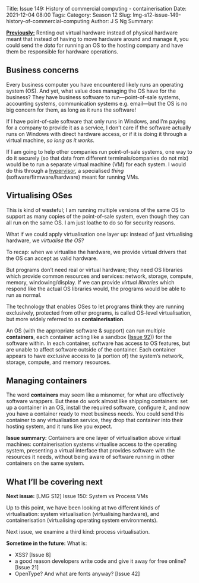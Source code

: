 Title: Issue 149: History of commercial computing - containerisation
Date: 2021-12-04 08:00
Tags: 
Category: Season 12
Slug: lmg-s12-issue-149-history-of-commercial-computing
Author: J S Ng
Summary: 

[**Previously:**](https://buttondown.email/laymansguide/archive/) Renting out virtual hardware instead of physical hardware meant that instead of having to move hardware around and manage it, you could send the *data* for running an OS to the hosting company and have them be responsible for hardware operations.

## Business concerns

Every business computer you have encountered likely runs an operating system (OS). And yet, what value does managing the OS have for the business? They have business software to run—point-of-sale systems, accounting systems, communication systems e.g. email—but the OS is no big concern for them, as long as it runs the software!

If I have point-of-sale software that only runs in Windows, and I’m paying for a company to provide it as a service, I don’t care if the software actually runs on Windows with direct hardware access, or if it is doing it through a virtual machine, *so long as it works*.

If I am going to help other companies run point-of-sale systems, one way to do it securely (so that data from different terminals/companies do not mix) would be to run a separate virtual machine (VM) for each system. I would do this through a [hypervisor](https://en.wikipedia.org/wiki/Hypervisor), a specialised _thing_ (software/firmware/hardware) meant for running VMs.

## Virtualising OSes

This is kind of wasteful; I am running multiple versions of the same OS to support as many copies of the point-of-sale system, even though they can all run on the same OS. I am just loathe to do so for security reasons.

What if we could apply virtualisation one layer up: instead of just virtualising hardware, we *virtualise the OS*?

To recap: when we virtualise the hardware, we provide virtual drivers that the OS can accept as valid hardware.

But programs don’t need real or virtual hardware; they need OS libraries which provide common resources and services: network, storage, compute, memory, windowing/display. If we can provide *virtual libraries* which respond like the actual OS libraries would, the programs would be able to run as normal.

The technology that enables OSes to let programs think they are running exclusively, protected from other programs, is called OS-level virtualisation, but more widely referred to as **containerisation**.

An OS (with the appropriate software & support) can run multiple **containers**, each container acting like a sandbox ([Issue 92]({filename}/season8/issue092/issue092.md))) for the software within. In each container, software has access to OS features, but are unable to affect software outside of the container. Each container appears to have exclusive access to (a portion of) the system’s network, storage, compute, and memory resources.

## Managing containers

The word **containers** may seem like a misnomer, for what are effectively software wrappers. But these do work almost like shipping containers: set up a container in an OS, install the required software, configure it, and now you have a container ready to meet business needs. You could send this container to any virtualisation service, they drop that container into their hosting system, and it runs like you expect.

**Issue summary:** Containers are one layer of virtualisation above virtual machines: containerisation systems virtualise access to the operating system, presenting a virtual interface that provides software with the resources it needs, without being aware of software running in other containers on the same system.

## What I’ll be covering next

**Next issue:** [LMG S12] Issue 150: System vs Process VMs

Up to this point, we have been looking at two different kinds of virtualisation: system virtualisation (virtualising hardware), and containerisation (virtualising operating system environments).

Next issue, we examine a third kind: process virtualisation.

**Sometime in the future:** What is:

- XSS? [Issue 8]
- a good reason developers write code and give it away for free online? [Issue 21]
- OpenType? And what are fonts anyway? [Issue 42]
